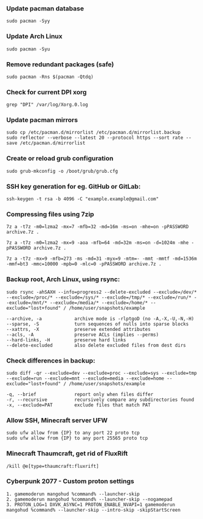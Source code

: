 ### Update pacman database
```
sudo pacman -Syy
```

### Update Arch Linux
```
sudo pacman -Syu
```

### Remove redundant packages (safe)
```
sudo pacman -Rns $(pacman -Qtdq)
```

### Check for current DPI xorg
```
grep "DPI" /var/log/Xorg.0.log
```

### Update pacman mirrors
```
sudo cp /etc/pacman.d/mirrorlist /etc/pacman.d/mirrorlist.backup
sudo reflector --verbose --latest 20 --protocol https --sort rate --save /etc/pacman.d/mirrorlist
```

### Create or reload grub configuration
```
sudo grub-mkconfig -o /boot/grub/grub.cfg
```

### SSH key generation for eg. GitHub or GitLab:
```
ssh-keygen -t rsa -b 4096 -C "example.example@gmail.com"
```

### Compressing files using 7zip
```
7z a -t7z -m0=lzma2 -mx=7 -mfb=32 -md=16m -ms=on -mhe=on -pPASSWORD archive.7z .

7z a -t7z -m0=lzma2 -mx=9 -aoa -mfb=64 -md=32m -ms=on -d=1024m -mhe -pPASSWORD archive.7z .

7z a -t7z -mx=9 -mfb=273 -ms -md=31 -myx=9 -mtm=- -mmt -mmtf -md=1536m -mmf=bt3 -mmc=10000 -mpb=0 -mlc=0 -pPASSWORD archive.7z .
```

### Backup root, Arch Linux, using rsync:
```
sudo rsync -ahSAXH --info=progress2 --delete-excluded --exclude=/dev/* --exclude=/proc/* --exclude=/sys/* --exclude=/tmp/* --exclude=/run/* --exclude=/mnt/* --exclude=/media/* --exclude=/home/* --exclude="lost+found" / /home/user/snapshots/example

--archive, -a            archive mode is -rlptgoD (no -A,-X,-U,-N,-H)
--sparse, -S             turn sequences of nulls into sparse blocks
--xattrs, -X             preserve extended attributes
--acls, -A               preserve ACLs (implies --perms)
--hard-links, -H         preserve hard links
--delete-excluded        also delete excluded files from dest dirs
```

### Check differences in backup:
```
sudo diff -qr --exclude=dev --exclude=proc --exclude=sys --exclude=tmp --exclude=run --exclude=mnt --exclude=media --exclude=home --exclude="lost+found" / /home/user/snapshots/example

-q, --brief              report only when files differ
-r, --recursive          recursively compare any subdirectories found
-x, --exclude=PAT        exclude files that match PAT
```

### Allow SSH, Minecraft server UFW
```
sudo ufw allow from {IP} to any port 22 proto tcp
sudo ufw allow from {IP} to any port 25565 proto tcp
```

### Minecraft Thaumcraft, get rid of FluxRift
```
/kill @e[type=thaumcraft:fluxrift]
```

### Cyberpunk 2077 - Custom proton settings
```
1. gamemoderun mangohud %command% --launcher-skip
2. gamemoderun mangohud %command% --launcher-skip --nogamepad
3. PROTON_LOG=1 DXVK_ASYNC=1 PROTON_ENABLE_NVAPI=1 gamemoderun mangohud %command% --launcher-skip --intro-skip -skipStartScreen
```
